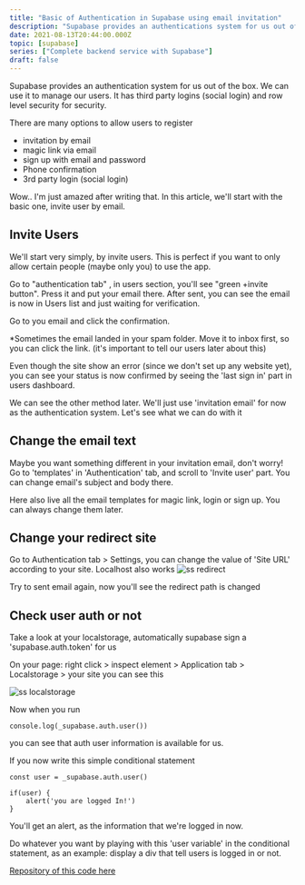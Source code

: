 ```yaml
---
title: "Basic of Authentication in Supabase using email invitation"
description: "Supabase provides an authentications system for us out of the box. We can use it as user management. It has third party logins (social login) and row level security for security. We'll take a look of example using simple email invitation"
date: 2021-08-13T20:44:00.000Z
topic: [supabase]
series: ["Complete backend service with Supabase"]
draft: false
---
```

Supabase provides an authentication system for us out of the box. We can use it to manage our users. It has third party logins (social login) and row level security for security.

There are many options to allow users to register

- invitation by email
- magic link via email
- sign up with email and password
- Phone confirmation
- 3rd party login (social login)

Wow.. I'm just amazed after writing that. In this article, we'll start with the basic one, invite user by email.



## Invite Users
We'll start very simply, by invite users. This is perfect if you want to only allow certain people (maybe only you) to use the app.

Go to "authentication tab" , in users section, you'll see "green +invite button". Press it and put your email there. After sent, you can see the email is now in Users list and just waiting for verification.

Go to you email and click the confirmation.

*Sometimes the email landed in your spam folder. Move it to inbox first, so you can click the link. (it's important to tell our users later about this)

Even though the site show an error (since we don't set up any website yet), you can see your status is now confirmed by seeing the 'last sign in' part in users dashboard.

We can see the other method later. We'll just use 'invitation email' for now as the authentication system. Let's see what we can do with it

## Change the email text
Maybe you want something different in your invitation email, don't worry! Go to 'templates' in 'Authentication' tab, and scroll to 'Invite user' part. You can change email's subject and body there.

Here also live all the email templates for magic link, login or sign up. You can always change them later.

## Change your redirect site

Go to Authentication tab > Settings,
you can change the value of 'Site URL' according to your site. Localhost also works
![ss redirect](https://i.ibb.co/m4mDDJ6/Screen-Shot-2021-08-11-at-6-57-42-AM.png) 

Try to sent email again, now you'll see the redirect path is changed

## Check user auth or not

Take a look at your localstorage, automatically supabase sign a 'supabase.auth.token' for us

On your page: right click > inspect element > Application tab > Localstorage > your site
you can see this

![ss localstorage](https://i.ibb.co/6Zr6jn8/Screen-Shot-2021-08-11-at-7-12-15-AM.png) 

Now when you run 
```
console.log(_supabase.auth.user())
```
you can see that auth user information is available for us.

If you now write this simple conditional statement
```
const user = _supabase.auth.user()

if(user) {
    alert('you are logged In!')
}
```
You'll get an alert, as the information that we're logged in now.

Do whatever you want by playing with this 'user variable' in the conditional statement, as an example: display a div that tell users is logged in or not.

[Repository of this code here](https://github.com/hilmanski/demo-supabase-clientside/blob/auth-basic/index.html)


